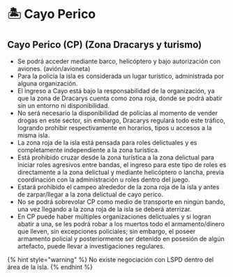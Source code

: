 # 🏝️ Cayo Perico

## Cayo Perico (CP) (Zona Dracarys y turismo)

* Se podrá acceder mediante barco, helicóptero y bajo autorización con aviones. (avión/avioneta)
* Para la policía la isla es considerada un lugar turístico, administrada por alguna organización.
* El ingreso a Cayo está bajo la responsabilidad de la organización, ya que la zona de Dracarys cuenta como zona roja, donde se podrá abatir sin un entorno ni disponibilidad.
* No será necesario la disponibilidad de policías al momento de vender drogas en este sector, sin embargo, Dracarys regulará todo este tráfico, logrando prohibir respectivamente en horarios, tipos u accesos a la misma isla.
* La zona roja de la isla está pensada para roles delictuales y es completamente independiente a la zona turística.
* Está prohibido cruzar desde la zona turística a la zona delictual para iniciar roles agresivos entre bandas, el ingreso para este tipo de roles es directamente a la zona delictual y mediante helicóptero o lancha, previa coordinación con la administración u roles dentro del juego.
* Estará prohibido el campeo alrededor de la zona roja de la isla y antes de zarpar/llegar a la zona delictual de cayo perico.
* No se podrá sobrevolar CP como medio de transporte en ningún bando, una vez llegando a la zona roja de la isla se deberá aterrizar.
* En CP puede haber múltiples organizaciones delictuales y si logran abatir a una, se les podrá robar a los muertos todo el armamento/dinero que lleven, sin excepciones policiales; sin embargo, el poseer armamento policial y posteriormente ser detenido en posesión de algún artefacto, puede llevar a investigaciones regulares.

{% hint style="warning" %}
No existe negociación con LSPD dentro del área de la isla.
{% endhint %}
